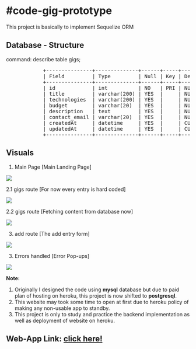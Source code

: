 # #code-gig-prototype
This project is basically to implement Sequelize ORM

## Database - Structure
command: describe table gigs;
<pre>
            +---------------+--------------+------+-----+-------------------+-------------------+
            | Field         | Type         | Null | Key | Default           | Extra             |
            +---------------+--------------+------+-----+-------------------+-------------------+
            | id            | int          | NO   | PRI | NULL              | auto_increment    |
            | title         | varchar(200) | YES  |     | NULL              |                   |
            | technologies  | varchar(200) | YES  |     | NULL              |                   |
            | budget        | varchar(20)  | YES  |     | NULL              |                   |
            | description   | text         | YES  |     | NULL              |                   |
            | contact_email | varchar(20)  | YES  |     | NULL              |                   |
            | createdAt     | datetime     | YES  |     | CURRENT_TIMESTAMP | DEFAULT_GENERATED |
            | updatedAt     | datetime     | YES  |     | CURRENT_TIMESTAMP | DEFAULT_GENERATED |
            +---------------+--------------+------+-----+-------------------+-------------------+
</pre>


## Visuals
1. Main Page [Main Landing Page]

<img src="https://user-images.githubusercontent.com/34310411/91500687-9434df00-e8e1-11ea-9976-bf6e75256d34.png"></img>

2.1 gigs route [For now every entry is hard coded]

<img src="https://user-images.githubusercontent.com/34310411/91473924-31c6e900-e8b7-11ea-9e10-4e42b1ee917e.png"></img>

2.2 gigs route [Fetching content from database now]

<img src="https://user-images.githubusercontent.com/34310411/91500844-ee35a480-e8e1-11ea-9aa2-926e443cc6cc.png"></img>

3. add route [The add entry form]

<img src="https://user-images.githubusercontent.com/34310411/91500988-4076c580-e8e2-11ea-8a1a-75842a7a2076.png"></img>

3. Errors handled [Error Pop-ups]

<img src="https://user-images.githubusercontent.com/34310411/91588218-76b15500-e975-11ea-8f95-530e552a7bdc.png"></img>



__Note:__
1. Originally I designed the code using __mysql__ database but due to paid plan of hosting on heroku, this project is now shifted to __postgresql__.
2. This website may took some time to open at first due to heroku policy of making any non-usable app to standby.
3. This project is only to study and practice the backend implementation as well as deployment of website on heroku.


## Web-App Link: <a href="https://code-gig-prototype.herokuapp.com/">click here!</a>
